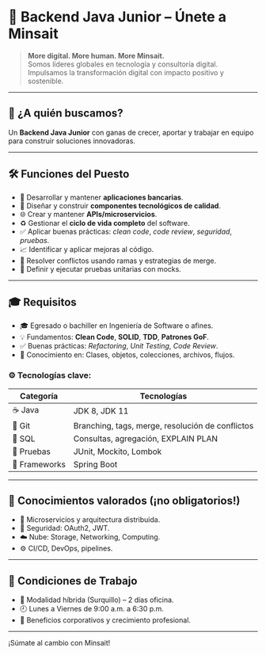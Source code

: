 # 🚀 Backend Java Junior – Únete a Minsait

> **More digital. More human. More Minsait.**  
Somos líderes globales en tecnología y consultoría digital. Impulsamos la transformación digital con impacto positivo y sostenible.

---

## 👀 ¿A quién buscamos?
Un **Backend Java Junior** con ganas de crecer, aportar y trabajar en equipo para construir soluciones innovadoras.

---

## 🛠️ Funciones del Puesto
- 🔧 Desarrollar y mantener **aplicaciones bancarias**.
- 🧩 Diseñar y construir **componentes tecnológicos de calidad**.
- 🌐 Crear y mantener **APIs/microservicios**.
- ♻️ Gestionar el **ciclo de vida completo** del software.
- ✅ Aplicar buenas prácticas: *clean code*, *code review*, *seguridad*, *pruebas*.
- 📈 Identificar y aplicar mejoras al código.
- 🔀 Resolver conflictos usando ramas y estrategias de merge.
- 🧪 Definir y ejecutar pruebas unitarias con mocks.

---

## 🎓 Requisitos
- 🎓 Egresado o bachiller en Ingeniería de Software o afines.
- 💡 Fundamentos: **Clean Code**, **SOLID**, **TDD**, **Patrones GoF**.
- ✅ Buenas prácticas: *Refactoring*, *Unit Testing*, *Code Review*.
- 🧠 Conocimiento en: Clases, objetos, colecciones, archivos, flujos.

### ⚙️ Tecnologías clave:
| Categoría         | Tecnologías                                       |
|-------------------|--------------------------------------------------|
| ☕ Java            | JDK 8, JDK 11                                    |
| 🔀 Git            | Branching, tags, merge, resolución de conflictos |
| 🧮 SQL            | Consultas, agregación, EXPLAIN PLAN              |
| 🧪 Pruebas        | JUnit, Mockito, Lombok                           |
| 🌱 Frameworks     | Spring Boot                                      |

---

## 🌟 Conocimientos valorados (¡no obligatorios!)
- 🧩 Microservicios y arquitectura distribuida.
- 🔐 Seguridad: OAuth2, JWT.
- ☁️ Nube: Storage, Networking, Computing.
- ⚙️ CI/CD, DevOps, pipelines.

---

## 🏢 Condiciones de Trabajo
- 📍 Modalidad híbrida (Surquillo) – 2 días oficina.
- 🕘 Lunes a Viernes de 9:00 a.m. a 6:30 p.m.
- 🎁 Beneficios corporativos y crecimiento profesional.

---

¡Súmate al cambio con Minsait!
